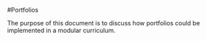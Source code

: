 #Portfolios

The purpose of this document is to discuss how portfolios could be implemented in a modular curriculum.

##